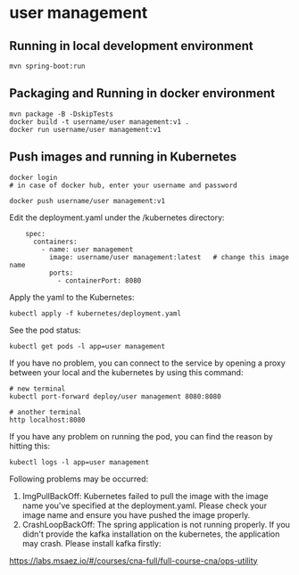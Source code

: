 # user management

## Running in local development environment

```
mvn spring-boot:run
```

## Packaging and Running in docker environment

```
mvn package -B -DskipTests
docker build -t username/user management:v1 .
docker run username/user management:v1
```

## Push images and running in Kubernetes

```
docker login 
# in case of docker hub, enter your username and password

docker push username/user management:v1
```

Edit the deployment.yaml under the /kubernetes directory:
```
    spec:
      containers:
        - name: user management
          image: username/user management:latest   # change this image name
          ports:
            - containerPort: 8080

```

Apply the yaml to the Kubernetes:
```
kubectl apply -f kubernetes/deployment.yaml
```

See the pod status:
```
kubectl get pods -l app=user management
```

If you have no problem, you can connect to the service by opening a proxy between your local and the kubernetes by using this command:
```
# new terminal
kubectl port-forward deploy/user management 8080:8080

# another terminal
http localhost:8080
```

If you have any problem on running the pod, you can find the reason by hitting this:
```
kubectl logs -l app=user management
```

Following problems may be occurred:

1. ImgPullBackOff:  Kubernetes failed to pull the image with the image name you've specified at the deployment.yaml. Please check your image name and ensure you have pushed the image properly.
1. CrashLoopBackOff: The spring application is not running properly. If you didn't provide the kafka installation on the kubernetes, the application may crash. Please install kafka firstly:

https://labs.msaez.io/#/courses/cna-full/full-course-cna/ops-utility

